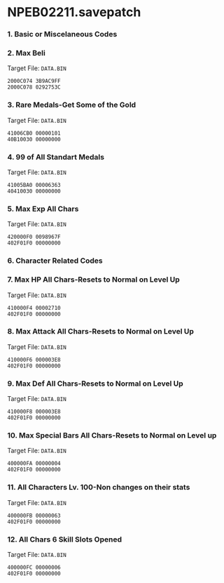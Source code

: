 # NPEB02211.savepatch

### 1. Basic or Miscelaneous Codes
### 2. Max Beli

Target File: `DATA.BIN`

```
2000C074 3B9AC9FF
2000C078 0292753C
```

### 3. Rare Medals-Get Some of the Gold

Target File: `DATA.BIN`

```
41006CB0 00000101
40B10030 00000000
```

### 4. 99 of All Standart Medals

Target File: `DATA.BIN`

```
41005BA0 00006363
40410030 00000000
```

### 5. Max Exp All Chars

Target File: `DATA.BIN`

```
420000F0 0098967F
402F01F0 00000000
```

### 6. Character Related Codes
### 7. Max HP All Chars-Resets to Normal on Level Up

Target File: `DATA.BIN`

```
410000F4 00002710
402F01F0 00000000
```

### 8. Max Attack All Chars-Resets to Normal on Level Up

Target File: `DATA.BIN`

```
410000F6 000003E8
402F01F0 00000000
```

### 9. Max Def All Chars-Resets to Normal on Level Up

Target File: `DATA.BIN`

```
410000F8 000003E8
402F01F0 00000000
```

### 10. Max Special Bars All Chars-Resets to Normal on Level up

Target File: `DATA.BIN`

```
400000FA 00000004
402F01F0 00000000
```

### 11. All Characters Lv. 100-Non changes on their stats

Target File: `DATA.BIN`

```
400000FB 00000063
402F01F0 00000000
```

### 12. All Chars 6 Skill Slots Opened

Target File: `DATA.BIN`

```
400000FC 00000006
402F01F0 00000000
```


